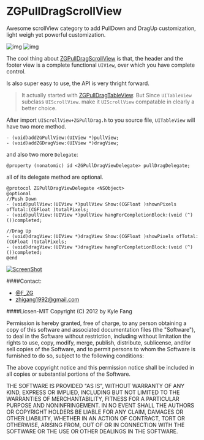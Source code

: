 ZGPullDragScrollView
====================

Awesome scrollView category to add PullDown and DragUp customization, light weigh yet powerful customization.

![img](https://raw.github.com/zhigang1992/ZGPullDragTableView/master/ScreenShots/Screen%20Shot%202013-02-26%20at%203.23.23%20PM.png)
![img](https://raw.github.com/zhigang1992/ZGPullDragTableView/master/ScreenShots/Screen%20Shot%202013-02-26%20at%203.23.44%20PM.png)


The cool thing about [ZGPullDragScrollView][] is that, the header and the footer view is a complete functional `UIView`,
over which you have complete control.

Is also super easy to use, the API is very thright forward.    

>It actually started with [ZGPullDragTableView][]. But Since `UITableView` subclass `UIScrollView`. make it `UIScrollView` compatable 
> in clearly a better choice.

After import `UIScrollView+ZGPullDrag.h` to you source file, `UITableView` will have two more method.

```
- (void)addZGPullView:(UIView *)pullView;
- (void)addZGDragView:(UIView *)dragView;
```

and also two more `Delegate`:

```
@property (nonatomic) id <ZGPullDragViewDelegate> pullDragDelegate;
```

all of its delegate method are optional.

```
@protocol ZGPullDragViewDelegate <NSObject>
@optional
//Push Down
- (void)pullView:(UIView *)pullView Show:(CGFloat )shownPixels ofTotal:(CGFloat )totalPixels;
- (void)pullView:(UIView *)pullView hangForCompletionBlock:(void (^)())completed;

//Drag Up
- (void)dragView:(UIView *)dragView Show:(CGFloat )showPixels ofTotal:(CGFloat )totalPixels;
- (void)dragView:(UIView *)dragView hangForCompletionBlock:(void (^)())completed;
@end
```

[![ScreenShot](https://raw.github.com/zhigang1992/ZGPullDragTableView/master/ScreenShots/Screen%20Shot%202013-02-26%20at%203.30.47%20PM.png)](http://youtu.be/1LU7k563Cmo)


[ZGPullDragTableView]: https://github.com/zhigang1992/ZGPullDragTableView
[ZGPullDragScrollView]: https://github.com/zhigang1992/ZGPullDragScrollView

####Contact:
  * [@F_ZG](http://twitter.com/F_ZG)
  * zhigang1992@gmail.com


####Licsen-MIT
Copyright (C) 2012 by Kyle Fang

Permission is hereby granted, free of charge, to any person obtaining a copy
of this software and associated documentation files (the "Software"), to deal
in the Software without restriction, including without limitation the rights
to use, copy, modify, merge, publish, distribute, sublicense, and/or sell
copies of the Software, and to permit persons to whom the Software is
furnished to do so, subject to the following conditions:

The above copyright notice and this permission notice shall be included in
all copies or substantial portions of the Software.

THE SOFTWARE IS PROVIDED "AS IS", WITHOUT WARRANTY OF ANY KIND, EXPRESS OR
IMPLIED, INCLUDING BUT NOT LIMITED TO THE WARRANTIES OF MERCHANTABILITY,
FITNESS FOR A PARTICULAR PURPOSE AND NONINFRINGEMENT. IN NO EVENT SHALL THE
AUTHORS OR COPYRIGHT HOLDERS BE LIABLE FOR ANY CLAIM, DAMAGES OR OTHER
LIABILITY, WHETHER IN AN ACTION OF CONTRACT, TORT OR OTHERWISE, ARISING FROM,
OUT OF OR IN CONNECTION WITH THE SOFTWARE OR THE USE OR OTHER DEALINGS IN
THE SOFTWARE.
